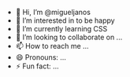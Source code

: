 - 👋 Hi, I’m @migueljanos
- 👀 I’m interested in to be happy
- 🌱 I’m currently learning CSS
- 💞️ I’m looking to collaborate on ...
- 📫 How to reach me ...
- 😄 Pronouns: ...
- ⚡ Fun fact: ...

<!---
migueljano/migueljano is a ✨ special ✨ repository because its `README.md` (this file) appears on your GitHub profile.
You can click the Preview link to take a look at your changes.
--->
